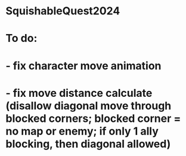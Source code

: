 # SquishableQuest2024
# 
#
#
# To do:
#	- fix character move animation
#	- fix move distance calculate (disallow diagonal move through blocked corners; blocked corner = no map or enemy; if only 1 ally blocking, then diagonal allowed)
#
#
#
#